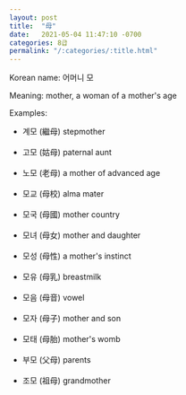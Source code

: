 ```yaml
---
layout: post
title:  "母"
date:   2021-05-04 11:47:10 -0700
categories: 8급
permalink: "/:categories/:title.html"
---
```


Korean name: 어머니 모

Meaning: mother, a woman of a mother's age

Examples:
* 계모 (繼母) stepmother <br><br>
* 고모 (姑母) paternal aunt <br><br>
* 노모 (老母) a mother of advanced age <br><br>
* 모교 (母校) alma mater <br><br>
* 모국 (母國) mother country <br><br>
* 모녀 (母女) mother and daughter <br><br>
* 모성 (母性) a mother's instinct <br><br>
* 모유 (母乳) breastmilk <br><br>
* 모음 (母音) vowel <br><br>
* 모자 (母子) mother and son <br><br>
* 모태 (母胎) mother's womb <br><br>
* 부모 (父母) parents <br><br>
* 조모 (祖母) grandmother <br><br>